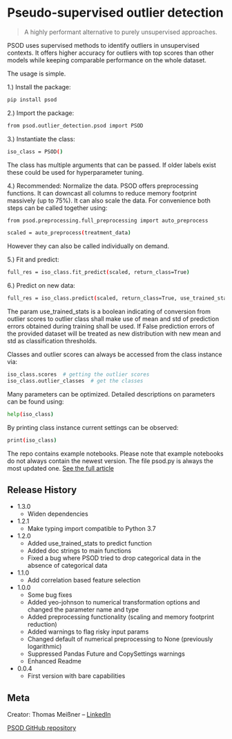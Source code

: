 # Pseudo-supervised outlier detection

> A highly performant alternative to purely unsupervised approaches.

PSOD uses supervised methods to identify outliers in unsupervised contexts. It offers higher accuracy for outliers
with top scores than other models while keeping comparable performance on the whole dataset.

The usage is simple.

1.) Install the package:
```sh
pip install psod
```

2.) Import the package:
```sh
from psod.outlier_detection.psod import PSOD
```

3.) Instantiate the class:
```sh
iso_class = PSOD()
```
The class has multiple arguments that can be passed. If older labels exist these could be used
for hyperparameter tuning.

4.) Recommended: Normalize the data. PSOD offers preprocessing functions. It can downcast all
columns to reduce memory footprint massively (up to 75%). It can also scale the data. For
convenience both steps can be called together using:
```sh
from psod.preprocessing.full_preprocessing import auto_preprocess

scaled = auto_preprocess(treatment_data)
```
However they can also be called individually on demand.

5.) Fit and predict:
```sh
full_res = iso_class.fit_predict(scaled, return_class=True)
```

6.) Predict on new data:
```sh
full_res = iso_class.predict(scaled, return_class=True, use_trained_stats=True)
```
The param use_trained_stats is a boolean indicating of conversion from outlier scores to outlier class
shall make use of mean and std of prediction errors obtained during training shall be used. 
If False prediction errors of the provided dataset will be treated as new distribution 
with new mean and std as classification thresholds.

Classes and outlier scores can always be accessed from the class instance via:
```sh
iso_class.scores  # getting the outlier scores
iso_class.outlier_classes  # get the classes
```
Many parameters can be optimized. Detailed descriptions on parameters can be found using:
```sh
help(iso_class)
```
By printing class instance current settings can be observed:
```sh
print(iso_class)
```

The repo contains example notebooks. Please note that example notebooks do not always contain the newest version. 
The file psod.py is always the most updated one.
[See the full article](https://medium.com/@thomasmeissnerds)

## Release History

* 1.3.0
    * Widen dependencies
* 1.2.1
    * Make typing import compatible to Python 3.7
* 1.2.0
    * Added use_trained_stats to predict function
    * Added doc strings to main functions
    * Fixed a bug where PSOD tried to drop categorical data in the absence of categorical data
* 1.1.0
    * Add correlation based feature selection
* 1.0.0
    * Some bug fixes
    * Added yeo-johnson to numerical transformation options and changed the parameter name and type
    * Added preprocessing functionality (scaling and memory footprint reduction)
    * Added warnings to flag risky input params
    * Changed default of numerical preprocessing to None (previously logarithmic)
    * Suppressed Pandas Future and CopySettings warnings
    * Enhanced Readme
* 0.0.4
    * First version with bare capabilities


## Meta

Creator: Thomas Meißner – [LinkedIn](https://www.linkedin.com/in/thomas-mei%C3%9Fner-m-a-3808b346)

[PSOD GitHub repository](https://github.com/ThomasMeissnerDS/PSOD)